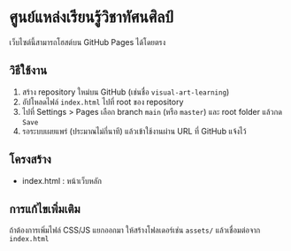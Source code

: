 # ศูนย์แหล่งเรียนรู้วิชาทัศนศิลป์

เว็บไซต์นี้สามารถโฮสต์บน GitHub Pages ได้โดยตรง

## วิธีใช้งาน

1. สร้าง repository ใหม่บน GitHub (เช่นชื่อ `visual-art-learning`)
2. อัปโหลดไฟล์ `index.html` ไปที่ root ของ repository
3. ไปที่ Settings > Pages เลือก branch `main` (หรือ `master`) และ root folder แล้วกด `Save`
4. รอระบบเผยแพร่ (ประมาณไม่กี่นาที) แล้วเข้าใช้งานผ่าน URL ที่ GitHub แจ้งไว้

## โครงสร้าง
- index.html : หน้าเว็บหลัก

## การแก้ไขเพิ่มเติม
ถ้าต้องการเพิ่มไฟล์ CSS/JS แยกออกมา ให้สร้างโฟลเดอร์เช่น `assets/` แล้วเชื่อมต่อจาก `index.html`

